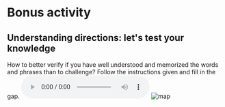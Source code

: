 <h1>Bonus activity</h1>

<h2>Understanding directions: let's test your knowledge</h2>
How to better verify if you have well understood and memorized the words and phrases than to challenge? Follow the instructions given and fill in the gap. 

<audio controls>
  <source src="https://github.com/camillefrancq/sml5202-final-francq/blob/master/assets/css/Indications.mp3" type="audio/mpeg">
</audio>

<img src="https://pbs.twimg.com/media/DJRVaS8XkAEo5yw.jpg" alt="map"> 


